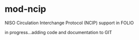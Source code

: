 # mod-ncip
NISO Circulation Interchange Protocol (NCIP)  support in FOLIO

in progress...adding code and documentation to GIT
